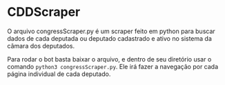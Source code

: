 # CDDScraper


O arquivo congressScraper.py é um scraper feito em python para buscar dados de cada deputada ou deputado cadastrado e ativo no sistema da câmara dos deputados.

Para rodar o bot basta baixar o arquivo, e dentro de seu diretório usar o comando ```python3 congressScraper.py```. Ele irá fazer a navegação por cada página individual de cada deputado. 
